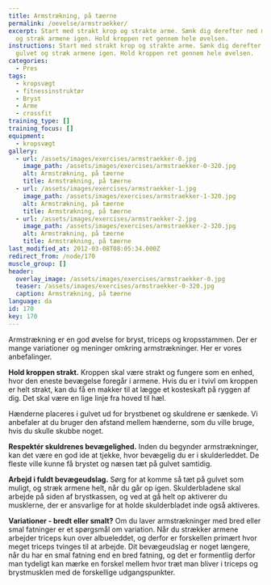 ```yaml
---
title: Armstrækning, på tæerne
permalink: /oevelse/armstraekker/
excerpt: Start med strakt krop og strakte arme. Sænk dig derefter ned mod gulvet
  og stræk armene igen. Hold kroppen ret gennem hele øvelsen.
instructions: Start med strakt krop og strakte arme. Sænk dig derefter ned mod
  gulvet og stræk armene igen. Hold kroppen ret gennem hele øvelsen.
categories:
  - Pres
tags:
  - kropsvægt
  - fitnessinstruktør
  - Bryst
  - Arme
  - crossfit
training_type: []
training_focus: []
equipment:
  - kropsvægt
gallery:
  - url: /assets/images/exercises/armstraekker-0.jpg
    image_path: /assets/images/exercises/armstraekker-0-320.jpg
    alt: Armstrækning, på tæerne
    title: Armstrækning, på tæerne
  - url: /assets/images/exercises/armstraekker-1.jpg
    image_path: /assets/images/exercises/armstraekker-1-320.jpg
    alt: Armstrækning, på tæerne
    title: Armstrækning, på tæerne
  - url: /assets/images/exercises/armstraekker-2.jpg
    image_path: /assets/images/exercises/armstraekker-2-320.jpg
    alt: Armstrækning, på tæerne
    title: Armstrækning, på tæerne
last_modified_at: 2012-03-08T08:05:34.000Z
redirect_from: /node/170
muscle_group: []
header:
  overlay_image: /assets/images/exercises/armstraekker-0.jpg
  teaser: /assets/images/exercises/armstraekker-0-320.jpg
  caption: Armstrækning, på tæerne
language: da
id: 170
key: 170
---
```


Armstrækning er en god øvelse for bryst, triceps og kropsstammen. Der er mange variationer og meninger omkring armstrækninger. Her er vores anbefalinger.

**Hold kroppen strakt.** Kroppen skal være strakt og fungere som en enhed, hvor den eneste bevægelse foregår i armene. Hvis du er i tvivl om kroppen er helt strakt, kan du få en makker til at lægge et kosteskaft på ryggen af dig. Det skal være en lige linje fra hoved til hæl.

Hænderne placeres i gulvet ud for brystbenet og skuldrene er sænkede. Vi anbefaler at du bruger den afstand mellem hænderne, som du ville bruge, hvis du skulle skubbe noget.

**Respektér skuldrenes bevægelighed.** Inden du begynder armstrækninger, kan det være en god ide at tjekke, hvor bevægelig du er i skulderleddet. De fleste ville kunne få brystet og næsen tæt på gulvet samtidig.

**Arbejd i fuldt bevægeudslag.** Sørg for at komme så tæt på gulvet som muligt, og stræk armene helt, når du går op igen. Skulderbladene skal arbejde på siden af brystkassen, og ved at gå helt op aktiverer du musklerne, der er ansvarlige for at holde skulderbladet inde også aktiveres.

**Variationer - bredt eller smalt?** Om du laver armstrækninger med bred eller smal fatninger er et spørgsmål om variation. Når du strækker armene arbejder triceps kun over albueleddet, og derfor er forskellen primært hvor meget triceps tvinges til at arbejde. Dit bevægeudslag er noget længere, når du har en smal fatning end en bred fatning, og det er formentlig derfor man tydeligt kan mærke en forskel mellem hvor træt man bliver i triceps og brystmusklen med de forskellige udgangspunkter.
